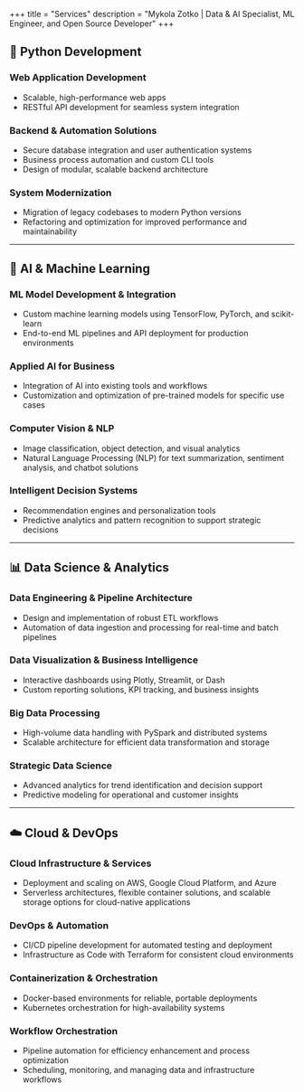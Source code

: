 +++
title = "Services"
description = "Mykola Zotko | Data & AI Specialist, ML Engineer, and Open Source Developer"
+++

## 🐍 Python Development

### Web Application Development

- Scalable, high-performance web apps
- RESTful API development for seamless system integration

### Backend & Automation Solutions

- Secure database integration and user authentication systems
- Business process automation and custom CLI tools
- Design of modular, scalable backend architecture

### System Modernization

- Migration of legacy codebases to modern Python versions
- Refactoring and optimization for improved performance and maintainability

---

## 🤖 AI & Machine Learning

### ML Model Development & Integration

- Custom machine learning models using TensorFlow, PyTorch, and scikit-learn
- End-to-end ML pipelines and API deployment for production environments

### Applied AI for Business

- Integration of AI into existing tools and workflows
- Customization and optimization of pre-trained models for specific use cases

### Computer Vision & NLP

- Image classification, object detection, and visual analytics
- Natural Language Processing (NLP) for text summarization, sentiment analysis,
  and chatbot solutions

### Intelligent Decision Systems

- Recommendation engines and personalization tools
- Predictive analytics and pattern recognition to support strategic decisions

---

## 📊 Data Science & Analytics

### Data Engineering & Pipeline Architecture

- Design and implementation of robust ETL workflows
- Automation of data ingestion and processing for real-time and batch pipelines

### Data Visualization & Business Intelligence

- Interactive dashboards using Plotly, Streamlit, or Dash
- Custom reporting solutions, KPI tracking, and business insights

### Big Data Processing

- High-volume data handling with PySpark and distributed systems
- Scalable architecture for efficient data transformation and storage

### Strategic Data Science

- Advanced analytics for trend identification and decision support
- Predictive modeling for operational and customer insights

---

## ☁️ Cloud & DevOps

### Cloud Infrastructure & Services

- Deployment and scaling on AWS, Google Cloud Platform, and Azure
- Serverless architectures, flexible container solutions, and scalable storage
  options for cloud-native applications

### DevOps & Automation

- CI/CD pipeline development for automated testing and deployment
- Infrastructure as Code with Terraform for consistent cloud environments

### Containerization & Orchestration

- Docker-based environments for reliable, portable deployments
- Kubernetes orchestration for high-availability systems

### Workflow Orchestration

- Pipeline automation for efficiency enhancement and process optimization
- Scheduling, monitoring, and managing data and infrastructure workflows
